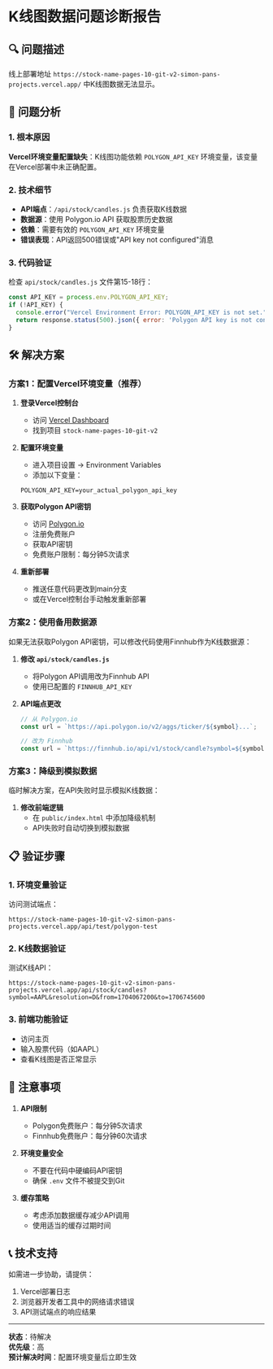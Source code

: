 # K线图数据问题诊断报告

## 🔍 问题描述
线上部署地址 `https://stock-name-pages-10-git-v2-simon-pans-projects.vercel.app/` 中K线图数据无法显示。

## 🔧 问题分析

### 1. 根本原因
**Vercel环境变量配置缺失**：K线图功能依赖 `POLYGON_API_KEY` 环境变量，该变量在Vercel部署中未正确配置。

### 2. 技术细节
- **API端点**：`/api/stock/candles.js` 负责获取K线数据
- **数据源**：使用 Polygon.io API 获取股票历史数据
- **依赖**：需要有效的 `POLYGON_API_KEY` 环境变量
- **错误表现**：API返回500错误或"API key not configured"消息

### 3. 代码验证
检查 `api/stock/candles.js` 文件第15-18行：
```javascript
const API_KEY = process.env.POLYGON_API_KEY;
if (!API_KEY) {
  console.error("Vercel Environment Error: POLYGON_API_KEY is not set.");
  return response.status(500).json({ error: 'Polygon API key is not configured.' });
}
```

## 🛠️ 解决方案

### 方案1：配置Vercel环境变量（推荐）

1. **登录Vercel控制台**
   - 访问 [Vercel Dashboard](https://vercel.com/dashboard)
   - 找到项目 `stock-name-pages-10-git-v2`

2. **配置环境变量**
   - 进入项目设置 → Environment Variables
   - 添加以下变量：
   ```
   POLYGON_API_KEY=your_actual_polygon_api_key
   ```

3. **获取Polygon API密钥**
   - 访问 [Polygon.io](https://polygon.io)
   - 注册免费账户
   - 获取API密钥
   - 免费账户限制：每分钟5次请求

4. **重新部署**
   - 推送任意代码更改到main分支
   - 或在Vercel控制台手动触发重新部署

### 方案2：使用备用数据源

如果无法获取Polygon API密钥，可以修改代码使用Finnhub作为K线数据源：

1. **修改 `api/stock/candles.js`**
   - 将Polygon API调用改为Finnhub API
   - 使用已配置的 `FINNHUB_API_KEY`

2. **API端点更改**
   ```javascript
   // 从 Polygon.io
   const url = `https://api.polygon.io/v2/aggs/ticker/${symbol}...`;
   
   // 改为 Finnhub
   const url = `https://finnhub.io/api/v1/stock/candle?symbol=${symbol}&resolution=${resolution}&from=${from}&to=${to}&token=${API_KEY}`;
   ```

### 方案3：降级到模拟数据

临时解决方案，在API失败时显示模拟K线数据：

1. **修改前端逻辑**
   - 在 `public/index.html` 中添加降级机制
   - API失败时自动切换到模拟数据

## 📋 验证步骤

### 1. 环境变量验证
访问测试端点：
```
https://stock-name-pages-10-git-v2-simon-pans-projects.vercel.app/api/test/polygon-test
```

### 2. K线数据验证
测试K线API：
```
https://stock-name-pages-10-git-v2-simon-pans-projects.vercel.app/api/stock/candles?symbol=AAPL&resolution=D&from=1704067200&to=1706745600
```

### 3. 前端功能验证
- 访问主页
- 输入股票代码（如AAPL）
- 查看K线图是否正常显示

## 🚨 注意事项

1. **API限制**
   - Polygon免费账户：每分钟5次请求
   - Finnhub免费账户：每分钟60次请求

2. **环境变量安全**
   - 不要在代码中硬编码API密钥
   - 确保 `.env` 文件不被提交到Git

3. **缓存策略**
   - 考虑添加数据缓存减少API调用
   - 使用适当的缓存过期时间

## 📞 技术支持

如需进一步协助，请提供：
1. Vercel部署日志
2. 浏览器开发者工具中的网络请求错误
3. API测试端点的响应结果

---

**状态**：待解决  
**优先级**：高  
**预计解决时间**：配置环境变量后立即生效